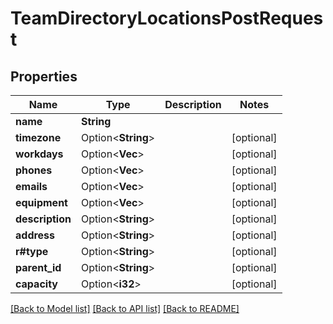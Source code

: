 # TeamDirectoryLocationsPostRequest

## Properties

Name | Type | Description | Notes
------------ | ------------- | ------------- | -------------
**name** | **String** |  | 
**timezone** | Option<**String**> |  | [optional]
**workdays** | Option<**Vec<i32>**> |  | [optional]
**phones** | Option<**Vec<String>**> |  | [optional]
**emails** | Option<**Vec<String>**> |  | [optional]
**equipment** | Option<**Vec<String>**> |  | [optional]
**description** | Option<**String**> |  | [optional]
**address** | Option<**String**> |  | [optional]
**r#type** | Option<**String**> |  | [optional]
**parent_id** | Option<**String**> |  | [optional]
**capacity** | Option<**i32**> |  | [optional]

[[Back to Model list]](../README.md#documentation-for-models) [[Back to API list]](../README.md#documentation-for-api-endpoints) [[Back to README]](../README.md)


